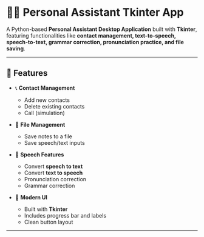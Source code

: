 # 🧑‍💻 Personal Assistant Tkinter App

A Python-based **Personal Assistant Desktop Application** built with **Tkinter**, featuring functionalities like **contact management, text-to-speech, speech-to-text, grammar correction, pronunciation practice, and file saving**.

---

## 🚀 Features

- 📞 **Contact Management**
  - Add new contacts
  - Delete existing contacts
  - Call (simulation)

- 💾 **File Management**
  - Save notes to a file
  - Save speech/text inputs

- 🎤 **Speech Features**
  - Convert **speech to text**
  - Convert **text to speech**
  - Pronunciation correction
  - Grammar correction

- 🎨 **Modern UI**
  - Built with **Tkinter**
  - Includes progress bar and labels
  - Clean button layout

---



